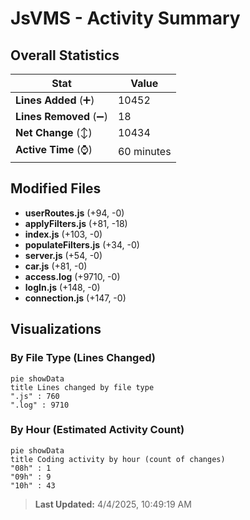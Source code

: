 # JsVMS - Activity Summary 

## Overall Statistics

| Stat                   | Value                                                             |
| ---------------------- | ----------------------------------------------------------------- |
| **Lines Added** (➕)   | 10452                                          |
| **Lines Removed** (➖) | 18                                        |
| **Net Change** (↕)    | 10434                |
| **Active Time** (⌚)   | 60 minutes |


## Modified Files
- **userRoutes.js** (+94, -0)
- **applyFilters.js** (+81, -18)
- **index.js** (+103, -0)
- **populateFilters.js** (+34, -0)
- **server.js** (+54, -0)
- **car.js** (+81, -0)
- **access.log** (+9710, -0)
- **logIn.js** (+148, -0)
- **connection.js** (+147, -0)

## Visualizations

### By File Type (Lines Changed)

```mermaid
pie showData
title Lines changed by file type
".js" : 760
".log" : 9710
```

### By Hour (Estimated Activity Count)

```mermaid
pie showData
title Coding activity by hour (count of changes)
"08h" : 1
"09h" : 9
"10h" : 43
```


> **Last Updated:** 4/4/2025, 10:49:19 AM